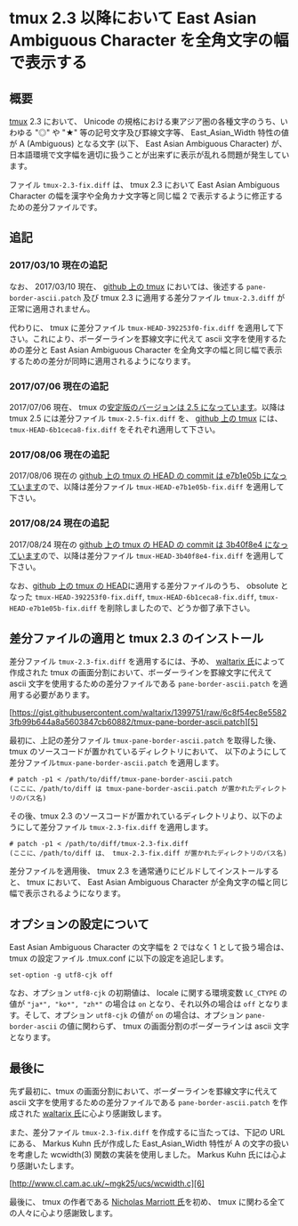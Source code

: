# tmux 2.3 以降において East Asian Ambiguous Character を全角文字の幅で表示する

## 概要

[tmux][1] 2.3 において、 Unicode の規格における東アジア圏の各種文字のうち、いわゆる "◎" や "★" 等の記号文字及び罫線文字等、 East_Asian_Width 特性の値が A (Ambiguous) となる文字 (以下、 East Asian Ambiguous Character) が、日本語環境で文字幅を適切に扱うことが出来ずに表示が乱れる問題が発生しています。

ファイル ```tmux-2.3-fix.diff``` は、 tmux 2.3 において East Asian Ambiguous Character の幅を漢字や全角カナ文字等と同じ幅 2 で表示するように修正するための差分ファイルです。

## 追記

### 2017/03/10 現在の追記

なお、 2017/03/10 現在、 [github 上の tmux][2] においては、後述する ```pane-border-ascii.patch``` 及び tmux 2.3 に適用する差分ファイル ```tmux-2.3.diff``` が正常に適用されません。

代わりに、 tmux に差分ファイル ```tmux-HEAD-392253f0-fix.diff``` を適用して下さい。これにより、ボーダーラインを罫線文字に代えて ascii 文字を使用するための差分と East Asian Ambiguous Character を全角文字の幅と同じ幅で表示するための差分が同時に適用されるようになります。

### 2017/07/06 現在の追記

2017/07/06 現在、 tmux の[安定版のバージョンは 2.5 になっています][3]。以降は tmux 2.5 には差分ファイル ```tmux-2.5-fix.diff``` を、 [github 上の tmux][2] には、 ```tmux-HEAD-6b1ceca8-fix.diff``` をそれぞれ適用して下さい。

### 2017/08/06 現在の追記

2017/08/06 現在の [github 上の tmux の HEAD の commit は e7b1e05b になっています][2]ので、以降は差分ファイル ```tmux-HEAD-e7b1e05b-fix.diff``` を適用して下さい。

### 2017/08/24 現在の追記

2017/08/24 現在の [github 上の tmux の HEAD の commit は 3b40f8e4 になっています][2]ので、以降は差分ファイル ```tmux-HEAD-3b40f8e4-fix.diff``` を適用して下さい。

なお、[github 上の tmux の HEAD][2]に適用する差分ファイルのうち、 obsolute となった ```tmux-HEAD-392253f0-fix.diff```, ```tmux-HEAD-6b1ceca8-fix.diff```, ```tmux-HEAD-e7b1e05b-fix.diff``` を削除しましたので、どうか御了承下さい。


## 差分ファイルの適用と tmux 2.3 のインストール

差分ファイル ```tmux-2.3-fix.diff``` を適用するには、予め、 [waltarix 氏][4]によって作成された tmux の画面分割において、ボーダーラインを罫線文字に代えて ascii 文字を使用するための差分ファイルである ```pane-border-ascii.patch``` を適用する必要があります。 

[https://gist.githubusercontent.com/waltarix/1399751/raw/6c8f54ec8e55823fb99b644a8a5603847cb60882/tmux-pane-border-ascii.patch][5]

最初に、上記の差分ファイル ```tmux-pane-border-ascii.patch``` を取得した後、tmux のソースコードが置かれているディレクトリにおいて、
以下のようにして差分ファイル```tmux-pane-border-ascii.patch``` を適用します。

```
# patch -p1 < /path/to/diff/tmux-pane-border-ascii.patch
(ここに、/path/to/diff は tmux-pane-border-ascii.patch が置かれたディレクトリのパス名)
```

その後、tmux 2.3 のソースコードが置かれているディレクトリより、以下のようにして差分ファイル ```tmux-2.3-fix.diff``` を適用します。

```
# patch -p1 < /path/to/diff/tmux-2.3-fix.diff
(ここに、/path/to/diff は、 tmux-2.3-fix.diff が置かれたディレクトリのパス名)
```

差分ファイルを適用後、 tmux 2.3 を通常通りにビルドしてインストールすると、 tmux において、 East Asian Ambiguous Character が全角文字の幅と同じ幅で表示されるようになります。

## オプションの設定について

East Asian Ambiguous Character の文字幅を 2 ではなく 1 として扱う場合は、tmux の設定ファイル .tmux.conf に以下の設定を追記します。

```
set-option -g utf8-cjk off
```

なお、オプション ```utf8-cjk``` の初期値は、 locale に関する環境変数 ```LC_CTYPE``` の値が ```"ja*", "ko*", "zh*"``` の場合は ```on``` となり、それ以外の場合は ```off``` となります。そして、オプション ```utf8-cjk``` の値が ```on``` の場合は、オプション ```pane-border-ascii``` の値に関わらず、 tmux の画面分割のボーダーラインは ascii 文字となります。

## 最後に

先ず最初に、tmux の画面分割において、ボーダーラインを罫線文字に代えて ascii 文字を使用するための差分ファイルである ```pane-border-ascii.patch``` を作成された [waltarix 氏][4]に心より感謝致します。

また、差分ファイル ```tmux-2.3-fix.diff``` を作成するに当たっては、下記の URL にある、 Markus Kuhn 氏が作成した East_Asian_Width 特性が A の文字の扱いを考慮した wcwidth(3) 関数の実装を使用しました。 Markus Kuhn 氏には心より感謝いたします。

[http://www.cl.cam.ac.uk/~mgk25/ucs/wcwidth.c][6]

最後に、 tmux の作者である [Nicholas Marriott 氏][7]を初め、 tmux に関わる全ての人々に心より感謝致します。

<!-- URL Reference -->

[1]:http://tmux.github.io/
[2]:https://github.com/tmux/tmux.git
[3]:https://github.com/tmux/tmux/releases/download/2.5/tmux-2.5.tar.gz
[4]:https://github.com/waltarix
[5]:https://gist.githubusercontent.com/waltarix/1399751/raw/6c8f54ec8e55823fb99b644a8a5603847cb60882/tmux-pane-border-ascii.patch
[6]:http://www.cl.cam.ac.uk/~mgk25/ucs/wcwidth.c
[7]:https://github.com/nicm